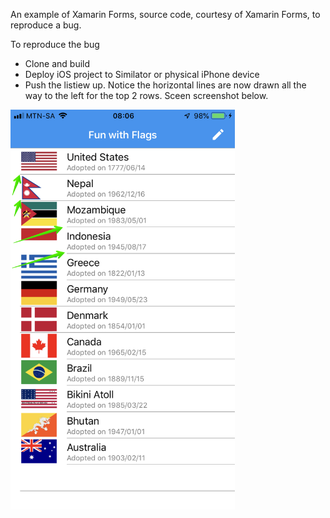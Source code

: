 An example of Xamarin Forms, source code, courtesy of Xamarin Forms, to reproduce a bug.

To reproduce the bug

- Clone and build
- Deploy iOS project to Similator or physical iPhone device
- Push the listiew up. Notice the horizontal lines are now drawn all the way to the left for the top 2 rows. Sceen screenshot below.

<img src="images/screenshot-bug.png" height="640">
